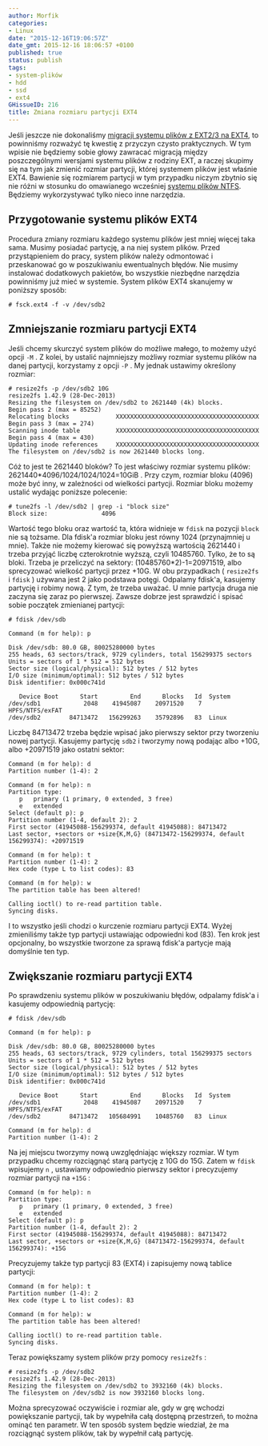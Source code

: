 ```yaml
---
author: Morfik
categories:
- Linux
date: "2015-12-16T19:06:57Z"
date_gmt: 2015-12-16 18:06:57 +0100
published: true
status: publish
tags:
- system-plików
- hdd
- ssd
- ext4
GHissueID: 216
title: Zmiana rozmiaru partycji EXT4
---
```


Jeśli jeszcze nie dokonaliśmy [migracji systemu plików z EXT2/3 na
EXT4](/post/migracja-systemu-plikow-ext2-i-ext3-na-ext4/), to powinniśmy rozważyć
tę kwestię z przyczyn czysto praktycznych. W tym wpisie nie będziemy sobie głowy zawracać migracją
między poszczególnymi wersjami systemu plików z rodziny EXT, a raczej skupimy się na tym jak zmienić
rozmiar partycji, której systemem plików jest właśnie EXT4. Bawienie się rozmiarem partycji w tym
przypadku niczym zbytnio się nie różni w stosunku do omawianego wcześniej [systemu plików
NTFS](/post/zmiana-rozmiaru-partycji-ntfs-pod-linuxem/). Będziemy wykorzystywać
tylko nieco inne narzędzia.

<!--more-->
## Przygotowanie systemu plików EXT4

Procedura zmiany rozmiaru każdego systemu plików jest mniej więcej taka sama. Musimy posiadać
partycję, a na niej system plików. Przed przystąpieniem do pracy, system plików należy odmontować i
przeskanować go w poszukiwaniu ewentualnych błędów. Nie musimy instalować dodatkowych pakietów, bo
wszystkie niezbędne narzędzia powinniśmy już mieć w systemie. System plików EXT4 skanujemy w
poniższy sposób:

    # fsck.ext4 -f -v /dev/sdb2

## Zmniejszanie rozmiaru partycji EXT4

Jeśli chcemy skurczyć system plików do możliwe małego, to możemy użyć opcji `-M` . Z kolei, by
ustalić najmniejszy możliwy rozmiar systemu plików na danej partycji, korzystamy z opcji `-P` . My
jednak ustawimy określony rozmiar:

    # resize2fs -p /dev/sdb2 10G
    resize2fs 1.42.9 (28-Dec-2013)
    Resizing the filesystem on /dev/sdb2 to 2621440 (4k) blocks.
    Begin pass 2 (max = 85252)
    Relocating blocks             XXXXXXXXXXXXXXXXXXXXXXXXXXXXXXXXXXXXXXXX
    Begin pass 3 (max = 274)
    Scanning inode table          XXXXXXXXXXXXXXXXXXXXXXXXXXXXXXXXXXXXXXXX
    Begin pass 4 (max = 430)
    Updating inode references     XXXXXXXXXXXXXXXXXXXXXXXXXXXXXXXXXXXXXXXX
    The filesystem on /dev/sdb2 is now 2621440 blocks long.

Cóż to jest te 2621440 bloków? To jest właściwy rozmiar systemu plików:
2621440\*4096/1024/1024/1024=10GiB . Przy czym, rozmiar bloku (4096) może być inny, w zależności od
wielkości partycji. Rozmiar bloku możemy ustalić wydając poniższe polecenie:

    # tune2fs -l /dev/sdb2 | grep -i "block size"
    Block size:               4096

Wartość tego bloku oraz wartość ta, która widnieje w `fdisk` na pozycji `block` nie są tożsame. Dla
fdisk'a rozmiar bloku jest równy 1024 (przynajmniej u mnie). Także nie możemy kierować się powyższą
wartością 2621440 i trzeba przyjąć liczbę czterokrotnie wyższą, czyli 10485760. Tylko, że to są
bloki. Trzeba je przeliczyć na sektory: (10485760\*2)-1=20971519, albo sprecyzować wielkość partycji
przez +10G. W obu przypadkach ( `resize2fs` i `fdisk` ) używana jest 2 jako podstawa potęgi.
Odpalamy fdisk'a, kasujemy partycję i robimy nową. Z tym, że trzeba uważać. U mnie partycja druga
nie zaczyna się zaraz po pierwszej. Zawsze dobrze jest sprawdzić i spisać sobie początek zmienianej
partycji:

    # fdisk /dev/sdb

    Command (m for help): p

    Disk /dev/sdb: 80.0 GB, 80025280000 bytes
    255 heads, 63 sectors/track, 9729 cylinders, total 156299375 sectors
    Units = sectors of 1 * 512 = 512 bytes
    Sector size (logical/physical): 512 bytes / 512 bytes
    I/O size (minimum/optimal): 512 bytes / 512 bytes
    Disk identifier: 0x000c741d

       Device Boot      Start         End      Blocks   Id  System
    /dev/sdb1            2048    41945087    20971520    7  HPFS/NTFS/exFAT
    /dev/sdb2        84713472   156299263    35792896   83  Linux

Liczbę 84713472 trzeba będzie wpisać jako pierwszy sektor przy tworzeniu nowej partycji. Kasujemy
partycję `sdb2` i tworzymy nową podając albo +10G, albo +20971519 jako ostatni sektor:

    Command (m for help): d
    Partition number (1-4): 2

    Command (m for help): n
    Partition type:
       p   primary (1 primary, 0 extended, 3 free)
       e   extended
    Select (default p): p
    Partition number (1-4, default 2): 2
    First sector (41945088-156299374, default 41945088): 84713472
    Last sector, +sectors or +size{K,M,G} (84713472-156299374, default 156299374): +20971519

    Command (m for help): t
    Partition number (1-4): 2
    Hex code (type L to list codes): 83

    Command (m for help): w
    The partition table has been altered!

    Calling ioctl() to re-read partition table.
    Syncing disks.

I to wszystko jeśli chodzi o kurczenie rozmiaru partycji EXT4. Wyżej zmieniliśmy także typ partycji
ustawiając odpowiedni kod (83). Ten krok jest opcjonalny, bo wszystkie tworzone za sprawą fdisk'a
partycje mają domyślnie ten typ.

## Zwiększanie rozmiaru partycji EXT4

Po sprawdzeniu systemu plików w poszukiwaniu błędów, odpalamy fdisk'a i kasujemy odpowiednią
partycję:

    # fdisk /dev/sdb

    Command (m for help): p

    Disk /dev/sdb: 80.0 GB, 80025280000 bytes
    255 heads, 63 sectors/track, 9729 cylinders, total 156299375 sectors
    Units = sectors of 1 * 512 = 512 bytes
    Sector size (logical/physical): 512 bytes / 512 bytes
    I/O size (minimum/optimal): 512 bytes / 512 bytes
    Disk identifier: 0x000c741d

       Device Boot      Start         End      Blocks   Id  System
    /dev/sdb1            2048    41945087    20971520    7  HPFS/NTFS/exFAT
    /dev/sdb2        84713472   105684991    10485760   83  Linux

    Command (m for help): d
    Partition number (1-4): 2

Na jej miejscu tworzymy nową uwzględniając większy rozmiar. W tym przypadku chcemy rozciągnąć starą
partycję z 10G do 15G. Zatem w `fdisk` wpisujemy `n` , ustawiamy odpowiednio pierwszy sektor i
precyzujemy rozmiar partycji na `+15G` :

    Command (m for help): n
    Partition type:
       p   primary (1 primary, 0 extended, 3 free)
       e   extended
    Select (default p): p
    Partition number (1-4, default 2): 2
    First sector (41945088-156299374, default 41945088): 84713472
    Last sector, +sectors or +size{K,M,G} (84713472-156299374, default 156299374): +15G

Precyzujemy także typ partycji 83 (EXT4) i zapisujemy nową tablice partycji:

    Command (m for help): t
    Partition number (1-4): 2
    Hex code (type L to list codes): 83

    Command (m for help): w
    The partition table has been altered!

    Calling ioctl() to re-read partition table.
    Syncing disks.

Teraz powiększamy system plików przy pomocy `resize2fs` :

    # resize2fs -p /dev/sdb2
    resize2fs 1.42.9 (28-Dec-2013)
    Resizing the filesystem on /dev/sdb2 to 3932160 (4k) blocks.
    The filesystem on /dev/sdb2 is now 3932160 blocks long.

Można sprecyzować oczywiście i rozmiar ale, gdy w grę wchodzi powiększanie partycji, tak by
wypełniła całą dostępną przestrzeń, to można ominąć ten parametr. W ten sposób system będzie
wiedział, że ma rozciągnąć system plików, tak by wypełnił całą partycję.
